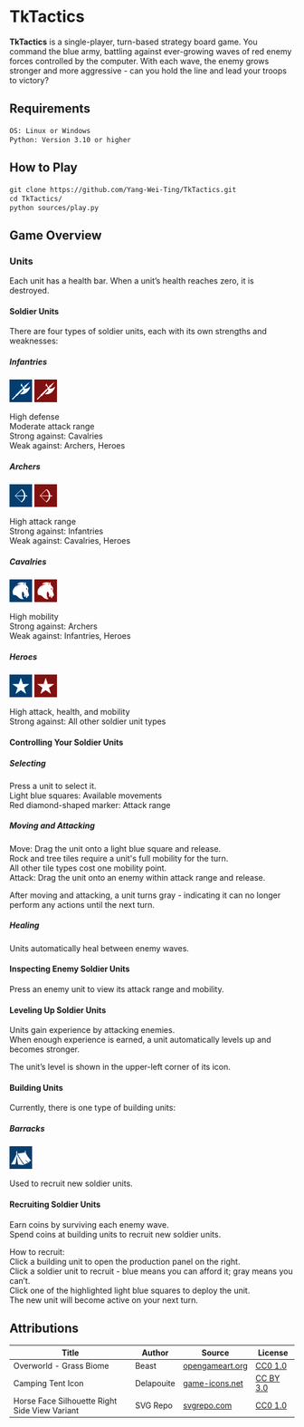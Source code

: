# TkTactics

**TkTactics** is a single-player, turn-based strategy board game. You command the blue army, battling against ever-growing waves of red enemy forces controlled by the computer. With each wave, the enemy grows stronger and more aggressive - can you hold the line and lead your troops to victory?

## Requirements

    OS: Linux or Windows
    Python: Version 3.10 or higher

## How to Play

    git clone https://github.com/Yang-Wei-Ting/TkTactics.git
    cd TkTactics/
    python sources/play.py

## Game Overview

### Units

Each unit has a health bar. When a unit’s health reaches zero, it is destroyed.

#### Soldier Units

There are four types of soldier units, each with its own strengths and weaknesses:

##### Infantries

![](images/soldiers/blue_infantry.gif)
![](images/soldiers/red_infantry.gif)

High defense  
Moderate attack range  
Strong against: Cavalries  
Weak against: Archers, Heroes

##### Archers

![](images/soldiers/blue_archer.gif)
![](images/soldiers/red_archer.gif)

High attack range  
Strong against: Infantries  
Weak against: Cavalries, Heroes

##### Cavalries

![](images/soldiers/blue_cavalry.gif)
![](images/soldiers/red_cavalry.gif)

High mobility  
Strong against: Archers  
Weak against: Infantries, Heroes

##### Heroes

![](images/soldiers/blue_hero.gif)
![](images/soldiers/red_hero.gif)

High attack, health, and mobility  
Strong against: All other soldier unit types

#### Controlling Your Soldier Units

##### Selecting

Press a unit to select it.  
Light blue squares: Available movements  
Red diamond-shaped marker: Attack range

##### Moving and Attacking

Move: Drag the unit onto a light blue square and release.  
Rock and tree tiles require a unit's full mobility for the turn.  
All other tile types cost one mobility point.  
Attack: Drag the unit onto an enemy within attack range and release.

After moving and attacking, a unit turns gray - indicating it can no longer perform any actions until the next turn.

##### Healing

Units automatically heal between enemy waves.

#### Inspecting Enemy Soldier Units

Press an enemy unit to view its attack range and mobility.

#### Leveling Up Soldier Units

Units gain experience by attacking enemies.  
When enough experience is earned, a unit automatically levels up and becomes stronger.

The unit’s level is shown in the upper-left corner of its icon.  

#### Building Units

Currently, there is one type of building units:

##### Barracks

![](images/buildings/barrack.gif)

Used to recruit new soldier units.

#### Recruiting Soldier Units

Earn coins by surviving each enemy wave.  
Spend coins at building units to recruit new soldier units.

How to recruit:  
Click a building unit to open the production panel on the right.  
Click a soldier unit to recruit - blue means you can afford it; gray means you can’t.  
Click one of the highlighted light blue squares to deploy the unit.  
The new unit will become active on your next turn.

## Attributions

| Title                                         | Author     | Source                                                                                          | License                                                       |
|-----------------------------------------------|------------|-------------------------------------------------------------------------------------------------|---------------------------------------------------------------|
| Overworld - Grass Biome                       | Beast      | [opengameart.org](https://opengameart.org/content/overworld-grass-biome)                        | [CC0 1.0](https://creativecommons.org/publicdomain/zero/1.0/) |
| Camping Tent Icon                             | Delapouite | [game-icons.net](https://game-icons.net/1x1/delapouite/camping-tent.html)                       | [CC BY 3.0](https://creativecommons.org/licenses/by/3.0/)     |
| Horse Face Silhouette Right Side View Variant | SVG Repo   | [svgrepo.com](https://www.svgrepo.com/svg/152103/horse-face-silhouette-right-side-view-variant) | [CC0 1.0](https://creativecommons.org/publicdomain/zero/1.0/) |
